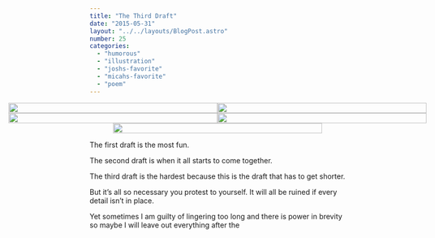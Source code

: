 ```yaml
---
title: "The Third Draft"
date: "2015-05-31"
layout: "../../layouts/BlogPost.astro"
number: 25
categories: 
  - "humorous"
  - "illustration"
  - "joshs-favorite"
  - "micahs-favorite"
  - "poem"
---
```


<div class="the-third-draft-images">
  <img src="/assets/images/Week-25-a.jpg" alt="" />
  <img src="/assets/images/Week-25-b.jpg" alt="" />
  <img src="/assets/images/Week-25-c.jpg" alt="" />
  <img src="/assets/images/Week-25-d.jpg" alt="" />
  <img src="/assets/images/Week-25-e.jpg" alt="" />
</div>


The first draft is the most fun.

The second draft is when it all starts to come together.

The third draft is the hardest because this is the draft that has to get shorter.

But it’s all so necessary you protest to yourself. It will all be ruined if every detail isn’t in place.

Yet sometimes I am guilty of lingering too long and there is power in brevity so maybe I will leave out everything after the


<style>
.the-third-draft-images {
  display: grid;
  grid-template-columns: repeat(auto-fill, minmax(350px, 1fr));
}

.the-third-draft-images img {
  width: 100%;
  margin: 0;
}

@media (min-width: 960px) {
  .the-third-draft-images {
    width: calc(100% + 20rem);
    margin-left: -10rem;
  }
  
  .the-third-draft-images img:last-of-type {
    margin-left: 50%;
  }
}

@media (min-width: 1200px) {
  .the-third-draft-images {
    width: calc(100% + 40rem);
    margin-left: -20rem;
      grid-template-columns: repeat(auto-fill, minmax(450px, 1fr));

  }
}
</style>